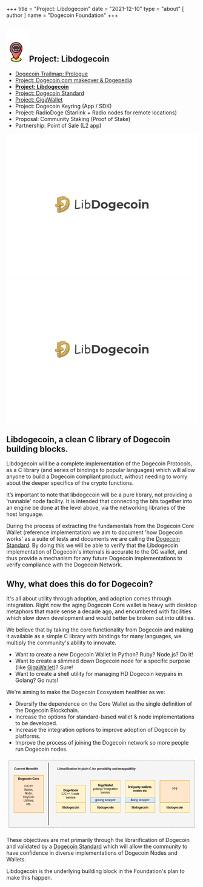 +++
title = "Project: Libdogecoin"
date = "2021-12-10"
type = "about"
[ author ]
name = "Dogecoin Foundation"
+++

<section class="presentation">
<div class="left">

<div class="title">


 ## <img width="60px" style='display: inline;' src="/marker.png"/>Project: Libdogecoin 

<div class="underline"></div>
</div>

<div class="description">
 
* [Dogecoin Trailmap: Prologue](/trailmap/prologue/) 
* [Project: Dogecoin.com makeover & Dogepedia](/trailmap/website/)
* [**Project: Libdogecoin**](/trailmap/libdogecoin/)
* [Project: Dogecoin Standard](/trailmap/standard/)
* [Project: GigaWallet](/trailmap/gigawallet/)
* Project: Dogecoin Keyring (App / SDK)
* Project: RadioDoge (Starlink + Radio nodes for remote locations)
* Proposal: Community Staking (Proof of Stake)
* Partnership: Point of Sale (L2 app) 
</div>

</div>

<div class="right">
<img class="dogegoin-light" src="/logo-libdogecoin.jpg" alt="Dogecoin logo">
<img class="dogegoin-dark" src="/logo-libdogecoin.jpg" alt="Dogecoin logo">
</div>


</section>

<section class='board'>

## Libdogecoin, a clean C library of Dogecoin building blocks.

Libdogecoin will be a complete implementation of the Dogecoin Protocols, 
as a C library (and series of bindings to popular languages) which will 
allow anyone to build a Dogecoin compliant product, without needing to 
worry about the deeper specifics of the crypto functions.  

It’s important to note that libdogecoin will be a pure library, not 
providing a ‘runnable’ node facility. It is intended that connecting 
the bits together into an engine be done at the level above, via the 
networking libraries of the host language.  

During the process of extracting the fundamentals from the Dogecoin Core
Wallet (reference implementation) we aim to document 'how Dogecoin works' 
as a suite of tests and documents we are calling the [Dogecoin Standard](/trailmap/standard).
By doing this we will be able to verify that the Libdogecoin implementation
of Dogecoin's internals is accurate to the OG wallet, and thus provide 
a mechanism for any future Dogecoin implementations to verify compliance
with the Dogecoin Network.

## Why, what does this do for Dogecoin?

It's all about utility through adoption, and adoption comes through integration. 
Right now the aging Dogecoin Core wallet is heavy with desktop metaphors that
made sense a decade ago, and encumbered with facilities which slow down development
and would better be broken out into utilities. 

We believe that by taking the core functionality from Dogecoin and making it
available as a simple C library with bindings for many languages, we multiply
the community's ability to innovate. 

* Want to create a new Dogecoin Wallet in Python? Ruby? Node.js? Do it!
* Want to create a slimmed down Dogecoin node for a specific purpose (like [GigaWallet](/trailmap/gigawallet))? Sure!
* Want to create a shell utility for managing HD Dogecoin keypairs in Golang? Go nuts! 

We're aiming to make the Dogecoin Ecosystem healthier as we:

* Diversify the dependence on the Core Wallet as the single definition of the Dogecoin Blockchain. 
* Increase the options for standard-based wallet & node implementations to be developed. 
* Increase the integration options to improve adoption of Dogecoin by platforms. 
* Improve the process of joining the Dogecoin network so more people run Dogecoin nodes. 

<img class='center' src="/libdogecoin-purpose.png">

These objectives are met primarily through the librarification of Dogecoin and validated by a 
[Dogecoin Standard](/trailmap/standard) which will allow the community to have confidence in 
diverse implementations of Dogecoin Nodes and Wallets.   

Libdogecoin is the underlying building block in the Foundation's plan to make this happen.

</section>
